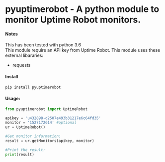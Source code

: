 # pyuptimerobot - A python module to monitor Uptime Robot monitors.

#### Notes
This has been tested with python 3.6  
This module require an API key from Uptime Robot.
This module uses these external libararies:
- requests

#### Install
```bash
pip install pyuptimerobot
```

#### Usage:
```python
from pyuptimerobot import UptimeRobot

apikey = 'u432898-d2507e493b31217e6c64fd35'
monitor = '1527172614' #optional
ur = UptimeRobot()

#Get monitor information:
result = ur.getMonitors(apikey, monitor)

#Print the result:
print(result)
```